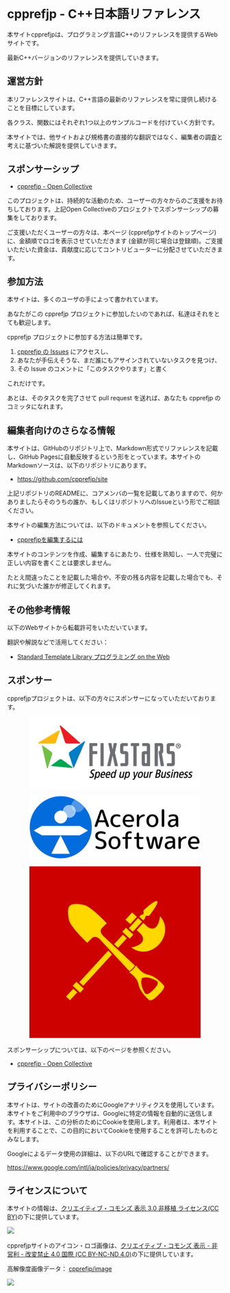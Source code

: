 # cpprefjp - C++日本語リファレンス

本サイトcpprefjpは、プログラミング言語C++のリファレンスを提供するWebサイトです。

最新C++バージョンのリファレンスを提供していきます。


## 運営方針
本リファレンスサイトは、C++言語の最新のリファレンスを常に提供し続けることを目標にしています。

各クラス、関数にはそれぞれ1つ以上のサンプルコードを付けていく方針です。

本サイトでは、他サイトおよび規格書の直接的な翻訳ではなく、編集者の調査と考えに基づいた解説を提供していきます。


## スポンサーシップ

- [cpprefjp - Open Collective](https://opencollective.com/cpprefjp)

このプロジェクトは、持続的な活動のため、ユーザーの方々からのご支援をお待ちしております。上記Open Collectiveのプロジェクトでスポンサーシップの募集をしております。

ご支援いただくユーザーの方々は、本ページ (cpprefjpサイトのトップページ) に、金額順でロゴを表示させていただきます (金額が同じ場合は登録順)。ご支援いただいた資金は、貢献度に応じてコントリビューターに分配させていただきます。


## 参加方法
本サイトは、多くのユーザの手によって書かれています。

あなたがこの cpprefjp プロジェクトに参加したいのであれば、私達はそれをとても歓迎します。


cpprefjp プロジェクトに参加する方法は簡単です。

1. [cpprefjp の Issues](https://github.com/cpprefjp/site/issues?state=open) にアクセスし、
2. あなたが手伝えそうな、まだ誰にもアサインされていないタスクを見つけ、
3. その Issue のコメントに「このタスクやります」と書く

これだけです。

あとは、そのタスクを完了させて pull request を送れば、あなたも cpprefjp のコミッタになれます。


## 編集者向けのさらなる情報
本サイトは、GitHubのリポジトリ上で、Markdown形式でリファレンスを記載し、GitHub Pagesに自動反映するという形をとっています。本サイトのMarkdownソースは、以下のリポジトリにあります。

- <https://github.com/cpprefjp/site>

上記リポジトリのREADMEに、コアメンバの一覧を記載してありますので、何かありましたらそのうちの誰か、もしくはリポジトリへのIssueという形でご相談ください。

本サイトの編集方法については、以下のドキュメントを参照してください。

- [cpprefjpを編集するには](/start_editing.md)

本サイトのコンテンツを作成、編集するにあたり、仕様を熟知し、一人で完璧に正しい内容を書くことは要求しません。

たとえ間違ったことを記載した場合や、不安の残る内容を記載した場合でも、それに気づいた誰かが修正してくれます。


## その他参考情報
以下のWebサイトから転載許可をいただいています。

翻訳や解説などで活用してください：

- [Standard Template Library プログラミング on the Web](https://web.archive.org/web/20190112041213/http://episteme.wankuma.com/stlprog/index.html)


## スポンサー
cpprefjpプロジェクトは、以下の方々にスポンサーになっていただいております。

<a href="https://www.fixstars.com/"><div style="text-align: center"><img src="https://github.com/cpprefjp/image/raw/master/sponsors/Fixstars/fixstars-logo.png" alt="Fixstars" width="400"/></div></a>

<a href="https://acerola-software.jp/"><div style="text-align: center"><img src="https://github.com/cpprefjp/image/raw/master/sponsors/Acerola/as_logo.png" alt="Acerola Software" width="400"/></div></a>

<a href="https://vaporoid.com/sys/"><div style="text-align: center"><img src="https://github.com/cpprefjp/image/raw/master/sponsors/vaporoid/vaporoid.png" alt="vaporoid" width="400"/></div></a>

スポンサーシップについては、以下のページを参照ください。

- [cpprefjp - Open Collective](https://opencollective.com/cpprefjp)


## プライバシーポリシー

本サイトは、サイトの改善のためにGoogleアナリティクスを使用しています。本サイトをご利用中のブラウザは、Googleに特定の情報を自動的に送信します。本サイトは、この分析のためにCookieを使用します。利用者は、本サイトを利用することで、この目的においてCookieを使用することを許可したものとみなします。

Googleによるデータ使用の詳細は、以下のURLで確認することができます。

<https://www.google.com/intl/ja/policies/privacy/partners/>


## ライセンスについて
本サイトの情報は、[クリエイティブ・コモンズ 表示 3.0 非移植 ライセンス(CC BY)](https://creativecommons.org/licenses/by/3.0/)の下に提供しています。

![](https://i.creativecommons.org/l/by/3.0/88x31.png)

cpprefjpサイトのアイコン・ロゴ画像は、[クリエイティブ・コモンズ 表示 - 非営利 - 改変禁止 4.0 国際 (CC BY-NC-ND 4.0)](https://creativecommons.org/licenses/by-nc-nd/4.0/deed.ja)の下に提供しています。

高解像度画像データ： [cpprefjp/image](https://github.com/cpprefjp/image/tree/master/cpprefjp/icon)

![](https://licensebuttons.net/l/by-nc-nd/4.0/88x31.png)
